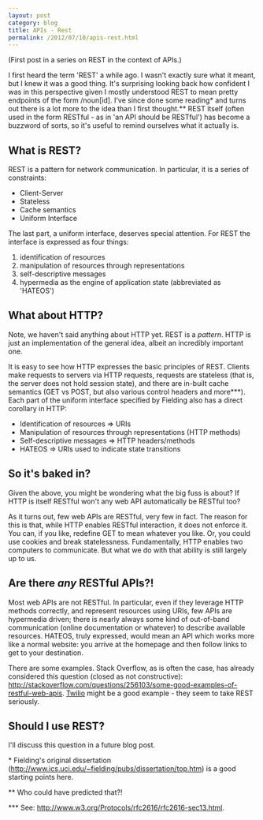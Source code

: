 ```yaml
---
layout: post
category: blog
title: APIs - Rest
permalink: /2012/07/10/apis-rest.html
---
```


(First post in a series on REST in the context of APIs.)

I first heard the term 'REST' a while ago. I wasn't exactly sure what
it meant, but I knew it was a good thing. It's surprising looking back
how confident I was in this perspective given I mostly understood REST
to mean pretty endpoints of the form /noun[id]. I've since done some
reading\* and turns out there is a lot more to the idea than I first
thought.\*\* REST itself (often used in the form RESTful - as in 'an API
should be RESTful') has become a buzzword of sorts, so it's useful to
remind ourselves what it actually is.

## What is REST?

REST is a pattern for network communication. In particular, it
is a series of constraints:

* Client-Server
* Stateless
* Cache semantics
* Uniform Interface

The last part, a uniform interface, deserves special attention. For
REST the interface is expressed as four things:

1. identification of resources
2. manipulation of resources through representations
3. self-descriptive messages
4. hypermedia as the engine of application state (abbreviated as 'HATEOS')

## What about HTTP?

Note, we haven't said anything about HTTP yet. REST is a
*pattern*. HTTP is just an implementation of the general idea, albeit
an incredibly important one.

It is easy to see how HTTP expresses the basic principles of
REST. Clients make requests to servers via HTTP requests, requests are
stateless (that is, the server does not hold session state), and there
are in-built cache semantics (GET vs POST, but also various control
headers and more\*\*\*). Each part of the uniform interface specified by
Fielding also has a direct corollary in HTTP:

* Identification of resources => URIs
* Manipulation of resources through representations (HTTP methods)
* Self-descriptive messages => HTTP headers/methods
* HATEOS => URIs used to indicate state transitions

## So it's baked in?

Given the above, you might be wondering what the big fuss is about? If
HTTP is itself RESTful won't any web API automatically be RESTful too?

As it turns out, few web APIs are RESTful, very few in fact. The
reason for this is that, while HTTP enables RESTful interaction, it
does not enforce it. You can, if you like, redefine GET to mean
whatever you like. Or, you could use cookies and break
statelessness. Fundamentally, HTTP enables two computers to
communicate. But what we do with that ability is still largely up to
us.

## Are there *any* RESTful APIs?!

Most web APIs are not RESTful. In particular, even if they leverage
HTTP methods correctly, and represent resources using URIs, few APIs
are hypermedia driven; there is nearly always some kind of out-of-band
communication (online documentation or whatever) to describe available
resources. HATEOS, truly expressed, would mean an API which works
more like a normal website: you arrive at the homepage and then follow
links to get to your destination.

There are some examples. Stack Overflow, as is often the case, has
already considered this question (closed as not constructive):
http://stackoverflow.com/questions/256103/some-good-examples-of-restful-web-apis. [Twilio](https://api.twilio.com/2010-04-01.json)
might be a good example - they seem to take REST seriously.

## Should I use REST?

I'll discuss this question in a future blog post.

\* Fielding's original
  dissertation
  (http://www.ics.uci.edu/~fielding/pubs/dissertation/top.htm) is a
  good starting points here.

\*\* Who could have predicted that?!

\*\*\* See: http://www.w3.org/Protocols/rfc2616/rfc2616-sec13.html.
